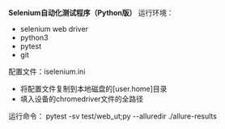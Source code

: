 **Selenium自动化测试程序（Python版）**
运行环境：
- selenium web driver
- python3
- pytest
- git

配置文件：iselenium.ini
- 将配置文件复制到本地磁盘的[user.home]目录
- 填入设备的chromedriver文件的全路径

运行命令：
pytest -sv test/web_ut;py --alluredir ./allure-results

